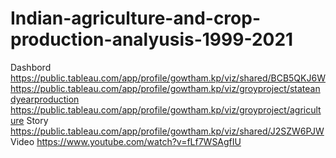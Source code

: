 # Indian-agriculture-and-crop-production-analyusis-1999-2021
Dashbord https://public.tableau.com/app/profile/gowtham.kp/viz/shared/BCB5QKJ6W
https://public.tableau.com/app/profile/gowtham.kp/viz/groyproject/stateandyearproduction
https://public.tableau.com/app/profile/gowtham.kp/viz/groyproject/agriculture
Story
https://public.tableau.com/app/profile/gowtham.kp/viz/shared/J2SZW6PJW
Video
https://www.youtube.com/watch?v=fLf7WSAgfIU
